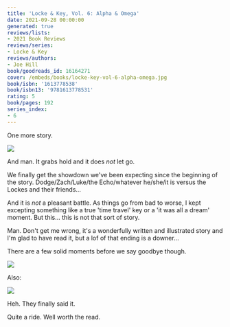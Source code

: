 ```yaml
---
title: 'Locke & Key, Vol. 6: Alpha & Omega'
date: 2021-09-28 00:00:00
generated: true
reviews/lists:
- 2021 Book Reviews
reviews/series:
- Locke & Key
reviews/authors:
- Joe Hill
book/goodreads_id: 16164271
cover: /embeds/books/locke-key-vol-6-alpha-omega.jpg
book/isbn: '1613778538'
book/isbn13: '9781613778531'
rating: 5
book/pages: 192
series_index:
- 6
---
```

One more story.  

![](/embeds/books/attachments/locke-and-key-6.1.png)

<!--more-->

And man. It grabs hold and it does *not* let go.  

We finally get the showdown we've been expecting since the beginning of the story. Dodge/Zach/Luke/the Echo/whatever he/she/it is versus the Lockes and their friends...  

And it is *not* a pleasant battle. As things go from bad to worse, I kept excepting something like a true 'time travel' key or a 'it was all a dream' moment. But this... this is not that sort of story.  

Man. Don't get me wrong, it's a wonderfully written and illustrated story and I'm glad to have read it, but a lof of that ending is a downer...  

There are a few solid moments before we say goodbye though.  

![](/embeds/books/attachments/locke-and-key-6.3.png)  

Also:  

![](/embeds/books/attachments/locke-and-key-6.2.png) 

Heh. They finally said it.  

Quite a ride. Well worth the read.